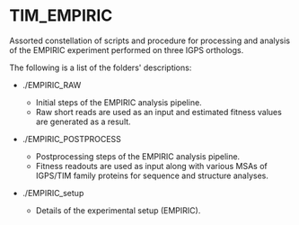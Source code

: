 # TIM_EMPIRIC

Assorted constellation of scripts and procedure for processing and analysis of the EMPIRIC experiment performed on three IGPS orthologs. 


The following is a list of the folders' descriptions:

- ./EMPIRIC_RAW
    * Initial steps of the EMPIRIC analysis pipeline. 
	* Raw short reads are used as an input and estimated fitness values are generated as a result.

- ./EMPIRIC_POSTPROCESS 
    * Postprocessing steps of the EMPIRIC analysis pipeline. 
	* Fitness readouts are used as input along with various MSAs of IGPS/TIM family proteins for sequence and structure analyses.


- ./EMPIRIC_setup
	* Details of the experimental setup (EMPIRIC).















